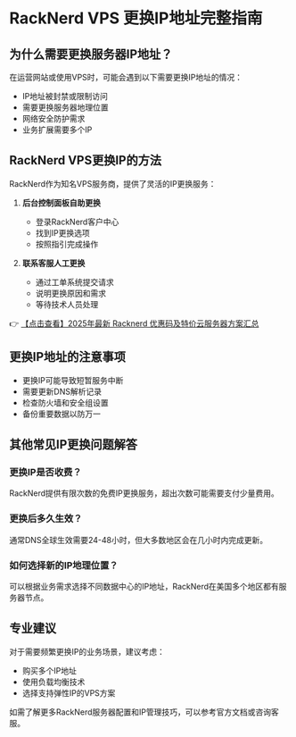 # RackNerd VPS 更换IP地址完整指南

## 为什么需要更换服务器IP地址？

在运营网站或使用VPS时，可能会遇到以下需要更换IP地址的情况：

- IP地址被封禁或限制访问
- 需要更换服务器地理位置
- 网络安全防护需求
- 业务扩展需要多个IP

## RackNerd VPS更换IP的方法

RackNerd作为知名VPS服务商，提供了灵活的IP更换服务：

1. **后台控制面板自助更换**
   - 登录RackNerd客户中心
   - 找到IP更换选项
   - 按照指引完成操作

2. **联系客服人工更换**
   - 通过工单系统提交请求
   - 说明更换原因和需求
   - 等待技术人员处理

👉 [【点击查看】2025年最新 Racknerd 优惠码及特价云服务器方案汇总](https://bit.ly/Rack_Nerd)

## 更换IP地址的注意事项

- 更换IP可能导致短暂服务中断
- 需要更新DNS解析记录
- 检查防火墙和安全组设置
- 备份重要数据以防万一

## 其他常见IP更换问题解答

### 更换IP是否收费？
RackNerd提供有限次数的免费IP更换服务，超出次数可能需要支付少量费用。

### 更换后多久生效？
通常DNS全球生效需要24-48小时，但大多数地区会在几小时内完成更新。

### 如何选择新的IP地理位置？
可以根据业务需求选择不同数据中心的IP地址，RackNerd在美国多个地区都有服务器节点。

## 专业建议

对于需要频繁更换IP的业务场景，建议考虑：
- 购买多个IP地址
- 使用负载均衡技术
- 选择支持弹性IP的VPS方案

如需了解更多RackNerd服务器配置和IP管理技巧，可以参考官方文档或咨询客服。